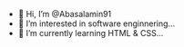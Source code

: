 - 👋 Hi, I’m @Abasalamin91
- 👀 I’m interested in software enginnering...
- 🌱 I’m currently learning HTML & CSS...

